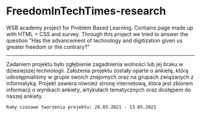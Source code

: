 # FreedomInTechTimes-research
WSB academy project for Problem Based Learning. Contains page made up with HTML + CSS and survey. Through this project we tried to answer the question "Has the advancement of technology and digitization given us greater freedom or the contrary?"
________________________________________________________________________________________________________________________________________________________________
Zadaniem projektu było zgłębienie zagadnienia wolności lub jej braku w dziesiejszej technologii. Założenia projektu zostały oparte o ankietę, którą udostępnialiśmy w grupie swoich znajomych oraz na grupach związanych z informatyką. Projekt zawiera również stronę internetową, która jest zbiorem informacji o wynikach ankiety, artykułach tematycznych oraz dostępem do naszej ankiety.
```
Ramy czasowe tworzenia projektu: 28.03.2021 - 13.05.2021
